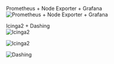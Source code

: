 Prometheus + Node Exporter + Grafana<br>
![Prometheus + Node Exporter + Grafana](https://github.com/andreyr/otus-linux/blob/master/15-monitoring/screencapture-192-168-11-150-3000-d-000000010-andrey-romanchev-2019-03-30-15_25_07.png)

Icinga2 + Dashing<br>
![Icinga2](https://github.com/andreyr/otus-linux/blob/master/15-monitoring/Screenshot%20from%202019-04-03%2014-40-44.png)

![Icinga2](https://github.com/andreyr/otus-linux/blob/master/15-monitoring/Screenshot%20from%202019-04-03%2014-40-14.png)

![Dashing](https://github.com/andreyr/otus-linux/blob/master/15-monitoring/Screenshot%20from%202019-04-03%2014-39-52.png)
